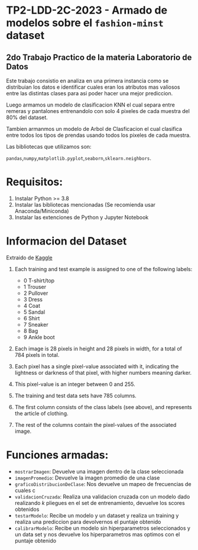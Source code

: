 # TP2-LDD-2C-2023 - Armado de modelos sobre el `fashion-minst` dataset
## 2do Trabajo Practico de la materia Laboratorio de Datos

Este trabajo consistio en analiza en una primera instancia como se distribuian los datos e identificar cuales eran los atributos mas valiosos entre las distintas clases para asi poder hacer una mejor prediccion.

Luego armamos un modelo de clasificacion KNN el cual separa entre remeras y pantalones entrenandolo con solo 4 pixeles de cada muestra del 80% del dataset.

Tambien armanmos un modelo de Arbol de Clasficacion el cual clasifica entre todos los tipos de prendas usando todos los pixeles de cada muestra.

Las bibliotecas que utilizamos son:

`pandas`,`numpy`,`matplotlib.pyplot`,`seaborn`,`sklearn.neighbors`.

# Requisitos:
1. Instalar Python >= 3.8
2. Instalar las bibliotecas mencionadas (Se recomienda usar Anaconda/Miniconda)
3. Instalar las extenciones de Python y Jupyter Notebook

# Informacion del Dataset
Extraido de [Kaggle](https://www.kaggle.com/datasets/zalando-research/fashionmnist)

1. Each training and test example is assigned to one of the following labels:

      - 0 T-shirt/top
      - 1 Trouser
      - 2 Pullover
      - 3 Dress
      - 4 Coat
      - 5 Sandal
      - 6 Shirt
      - 7 Sneaker
      - 8 Bag
      - 9 Ankle boot

3. Each image is 28 pixels in height and 28 pixels in width, for a total of 784 pixels in total.
4. Each pixel has a single pixel-value associated with it, indicating the lightness or darkness of that pixel, with higher numbers meaning darker.
5. This pixel-value is an integer between 0 and 255.
6. The training and test data sets have 785 columns.
7. The first column consists of the class labels (see above), and represents the article of clothing.
8. The rest of the columns contain the pixel-values of the associated image.

# Funciones armadas:
   - `mostrarImagen`: Devuelve una imagen dentro de la clase seleccionada
   - `imagenPromedio`: Devuelve la imagen promedio de una clase
   - `graficoDistribucionDeClase`: Nos devuelve un mapeo de frecuencias de cuales c
   - `validacionCruzada`: Realiza una validacion cruzada con un modelo dado realizando *k* pliegues en el set de entrenamiento, devuelve los scores obtenidos
   - `testarModelo`: Recibe un modelo y un dataset y realiza un training y realiza una prediccion para devolvernos el puntaje obtenido
   - `calibrarModelo`: Recibe un modelo sin hiperparametros seleccionados y un data set y nos devuelve los hiperparametros mas optimos con el puntaje obtenido

